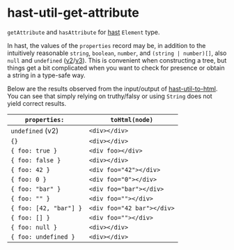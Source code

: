 # hast-util-get-attribute

`getAttribute` and `hasAttribute` for [hast](https://github.com/syntax-tree/hast) `Element` type.

In hast, the values of the `properties` record may be, in addition to the intuitively reasonable `string`, `boolean`, `number`, and `(string | number)[]`, also `null` and `undefined` ([v2](https://github.com/DefinitelyTyped/DefinitelyTyped/blob/master/types/hast/v2/index.d.ts)/[v3](https://github.com/DefinitelyTyped/DefinitelyTyped/blob/master/types/hast/index.d.ts)). This is convenient when constructing a tree, but things get a bit complicated when you want to check for presence or obtain a string in a type-safe way.

Below are the results observed from the input/output of [hast-util-to-html](https://github.com/syntax-tree/hast-util-to-html). You can see that simply relying on truthy/falsy or using `String` does not yield correct results.

| `properties: `         | `toHtml(node)`             |
| ---------------------- | -------------------------- |
| `undefined` (v2)       | `<div></div>`              |
| `{}`                   | `<div></div>`              |
| `{ foo: true }`        | `<div foo></div>`          |
| `{ foo: false }`       | `<div></div>`              |
| `{ foo: 42 }`          | `<div foo="42"></div>`     |
| `{ foo: 0 }`           | `<div foo="0"></div>`      |
| `{ foo: "bar" }`       | `<div foo="bar"></div>`    |
| `{ foo: "" }`          | `<div foo=""></div>`       |
| `{ foo: [42, "bar"] }` | `<div foo="42 bar"></div>` |
| `{ foo: [] }`          | `<div foo=""></div>`       |
| `{ foo: null }`        | `<div></div>`              |
| `{ foo: undefined }`   | `<div></div>`              |
